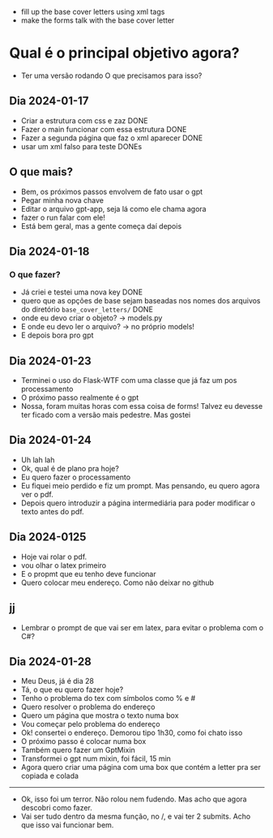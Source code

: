 - fill up the base cover letters using xml tags
- make the forms talk with the base cover letter

# Qual é o principal objetivo agora?
- Ter uma versão rodando
O que precisamos para isso?
## Dia 2024-01-17
- Criar a estrutura com css e zaz DONE
- Fazer o main funcionar com essa estrutura DONE
- Fazer a segunda página que faz o xml aparecer DONE
- usar um xml falso para teste DONEs
## O que mais?
- Bem, os próximos passos envolvem de fato usar o gpt
- Pegar minha nova chave
- Editar o arquivo gpt-app, seja lá como ele chama agora
- fazer o run falar com ele!
- Está bem geral, mas a gente começa daí depois
## Dia 2024-01-18
### O que fazer?
- Já criei e testei uma nova key DONE
- quero que as opções de base sejam baseadas nos nomes dos arquivos do diretório ``base_cover_letters/`` DONE
- onde eu devo criar o objeto? -> models.py
- E onde eu devo ler o arquivo? -> no próprio models!
- E depois bora pro gpt
## Dia 2024-01-23
- Terminei o uso do Flask-WTF com uma classe que já faz um pos processamento
- O próximo passo realmente é o gpt
- Nossa, foram muitas horas com essa coisa de forms! Talvez eu devesse ter ficado com a versão mais pedestre. Mas gostei
## Dia 2024-01-24
- Uh lah lah
- Ok, qual é de plano pra hoje?
- Eu quero fazer o processamento
- Eu fiquei meio perdido e fiz um prompt. Mas pensando, eu quero agora ver o pdf.
- Depois quero introduzir a página intermediária para poder modificar o texto antes do pdf.
## Dia 2024-0125
- Hoje vai rolar o pdf.
- vou olhar o latex primeiro
- E o propmt que eu tenho deve funcionar
- Quero colocar meu endereço. Como não deixar no github
## jj
- Lembrar o prompt de que vai ser em latex, para evitar o problema com o C#?
## Dia 2024-01-28
- Meu Deus, já é dia 28
- Tá, o que eu quero fazer hoje?
- Tenho o problema do tex com símbolos como % e #
- Quero resolver o problema do endereço
- Quero um página que mostra o texto numa box
- Vou começar pelo problema do endereço
- Ok! consertei o endereço. Demorou tipo 1h30, como foi chato isso
- O próximo passo é colocar numa box
- Também quero fazer um GptMixin
- Transformei o gpt num mixin, foi fácil, 15 min
- Agora quero criar uma página com uma box que contém a letter pra ser copiada e colada
---
- Ok, isso foi um terror. Não rolou nem fudendo. Mas acho que agora descobri como fazer.
- Vai ser tudo dentro da mesma função, no /, e vai ter 2 submits. Acho que isso vai funcionar bem.
